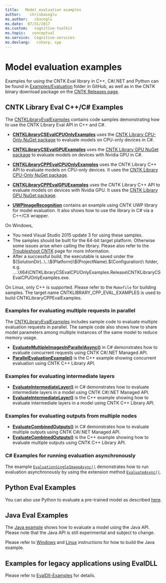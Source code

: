 ```yaml
---
title:   Model evaluation examples
author:    chrisbasoglu
ms.author:   cbasoglu
ms.date:  07/31/2017
ms.custom:   cognitive-toolkit
ms.topic:   conceptual
ms.service:  Cognitive-services
ms.devlang:   csharp, cpp
---
```


# Model evaluation examples

Examples for using the CNTK Eval library in C++, C#/.NET and Python can be found in [Examples/Evaluation](https://github.com/Microsoft/CNTK/blob/release/2.1/Examples/Evaluation) folder in GitHub, as well as in the CNTK binary download package on the [CNTK Releases page](https://github.com/Microsoft/CNTK/releases).

## CNTK Library Eval C++/C# Examples
The [CNTKLibraryEvalExamples](https://github.com/Microsoft/CNTK/blob/release/2.1/Examples/Evaluation/CNTKLibraryEvalExamples.sln) contains code samples demonstrating how to use the CNTK Library Eval API in C++ and C#. 
- [**CNTKLibraryCSEvalCPUOnlyExamples**](https://github.com/Microsoft/CNTK/blob/release/2.1/Examples/Evaluation/CNTKLibraryCSEvalCPUOnlyExamples) uses the [CNTK Library CPU-Only NuGet package](https://www.nuget.org/packages/CNTK.CPUOnly) to evaluate models on CPU-only devices in C#. 

- [**CNTKLibraryCSEvalGPUExamples**](https://github.com/Microsoft/CNTK/blob/release/2.1/Examples/Evaluation/CNTKLibraryCSEvalGPUExamples) uses the [CNTK Library GPU NuGet package](https://www.nuget.org/packages/CNTK.GPU) to evaluate models on devices with Nvidia GPU in C#. 
- [**CNTKLibraryCPPEvalCPUOnlyExamples**](https://github.com/Microsoft/CNTK/blob/release/2.1/Examples/Evaluation/CNTKLibraryCPPEvalCPUOnlyExamples) uses the CNTK Library C++ API to evaluate models on CPU-only devices. It uses the [CNTK Library CPU-Only NuGet package](https://www.nuget.org/packages/CNTK.CPUOnly).
- [**CNTKLibraryCPPEvalGPUExamples**](https://github.com/Microsoft/CNTK/blob/release/2.1/Examples/Evaluation/CNTKLibraryCPPEvalGPUExamples) uses the CNTK Library C++ API to evaluate models on devices with Nvidia GPU. It uses the [CNTK Library GPU NuGet package](https://www.nuget.org/packages/CNTK.GPU).

- [**UWPImageRecognition**](https://github.com/Microsoft/CNTK/blob/release/2.1/Examples/Evaluation/UWPImageRecognition) contains an example using CNTK UWP library for model evaluation. It also shows how to use the library in C# via a C++/CX wrapper.

On Windows,
- You need Visual Studio 2015 update 3 for using these samples.
- The samples should be built for the 64-bit target platform. Otherwise some issues arise when calling the library. Please also refer to the [Troubleshoot CNTK](./Troubleshoot-CNTK.md) page for more information.
- After a successful build, the executable is saved under the $(SolutionDir)..\..\$(Platform)\$(ProjectName).$(Configuration)\ folder, e.g. ..\..\X64\CNTKLibraryCSEvalCPUOnlyExamples.Release\CNTKLibraryCSEvalCPUOnlyExamples.exe.
 
On Linux, only C++ is supported. Please refer to the `Makefile` for building samples. The target name CNTKLIBRARY_CPP_EVAL_EXAMPLES is used to build CNTKLibraryCPPEvalExamples.
 
### Examples for evaluating multiple requests in parallel
The [CNTKLibraryEvalExamples](https://github.com/Microsoft/CNTK/blob/release/2.1/Examples/Evaluation/CNTKLibraryEvalExamples.sln) includes sample code to evaluate multiple evaluation requests in parallel. The sample code also shows how to share model parameters among multiple instances of the same model to reduce memory usage.
- [**EvaluateMultipleImagesInParallelAsync()**](https://github.com/Microsoft/CNTK/blob/release/2.1/Examples/Evaluation/CNTKLibraryCSEvalCPUOnlyExamples/CNTKLibraryCSEvalExamples.cs) in C# demonstrates how to evaluate concurrent requests using CNTK C#/.NET Managed API.
- [**ParallelEvaluationExample()**](https://github.com/Microsoft/CNTK/blob/release/2.1/Examples/Evaluation/CNTKLibraryCPPEvalCPUOnlyExamples/CNTKLibraryCPPEvalCPUOnlyExamples.cpp) is the C++ example showing concurrent evaluation using CNTK C++ Library API.

### Examples for evaluating intermediate layers
- [**EvaluateIntermediateLayer()**](https://github.com/Microsoft/CNTK/blob/release/2.1/Examples/Evaluation/CNTKLibraryCSEvalCPUOnlyExamples/CNTKLibraryCSEvalExamples.cs) in C# demonstrates how to evaluate intermediate layers in a model using CNTK C#/.NET Managed API.
- [**EvaluateIntermediateLayer()**](https://github.com/Microsoft/CNTK/blob/release/2.1/Examples/Evaluation/CNTKLibraryCPPEvalCPUOnlyExamples/CNTKLibraryCPPEvalCPUOnlyExamples.cpp) is the C++ example showing how to evaluate intermediate layers in a model using CNTK C++ Library API.

### Examples for evaluating outputs from multiple nodes
- [**EvaluateCombinedOutputs()**](https://github.com/Microsoft/CNTK/blob/release/2.1/Examples/Evaluation/CNTKLibraryCSEvalCPUOnlyExamples/CNTKLibraryCSEvalExamples.cs) in C# demonstrates how to evaluate multiple outputs using CNTK C#/.NET Managed API.
- [**EvaluateCombinedOutputs()**](https://github.com/Microsoft/CNTK/blob/release/2.1/Examples/Evaluation/CNTKLibraryCPPEvalCPUOnlyExamples/CNTKLibraryCPPEvalCPUOnlyExamples.cpp) is the C++ example showing how to evaluate multiple outputs using CNTK C++ Library API.

### C# Examples for running evaluation asynchronously
The example [`EvaluationSingleImageAsync()`](https://github.com/Microsoft/CNTK/blob/release/2.1/Examples/Evaluation/CNTKLibraryCSEvalCPUOnlyExamples/CNTKLibraryCSEvalExamples.cs) demonstrates how to run evaluation asynchronously by using the extension method [`EvaluateAsync()`](https://github.com/Microsoft/CNTK/blob/release/2.1/Examples/Evaluation/CNTKLibraryCSEvalCPUOnlyExamples/CNTKExtensions.cs).

## Python Eval Examples
You can also use Python to evaluate a pre-trained model as described [here](./How-do-I-Evaluate-models-in-Python.md).

## Java Eval Examples
The [Java example](https://github.com/Microsoft/CNTK/blob/release/2.1/Tests/EndToEndTests/EvalClientTests/JavaEvalTest) shows how to evaluate a model using the Java API. Please note that the Java API is still experimental and subject to change.

Please refer to [Windows](./CNTK-Library-Evaluation-on-Windows.md#using-java) and [Linux](./CNTK-Library-Evaluation-on-Linux.md#using-java) instructions for how to build the Java example.

## Examples for legacy applications using EvalDLL

Please refer to [EvalDll-Examples](./Archive/EvalDll-Examples.md) for details.
